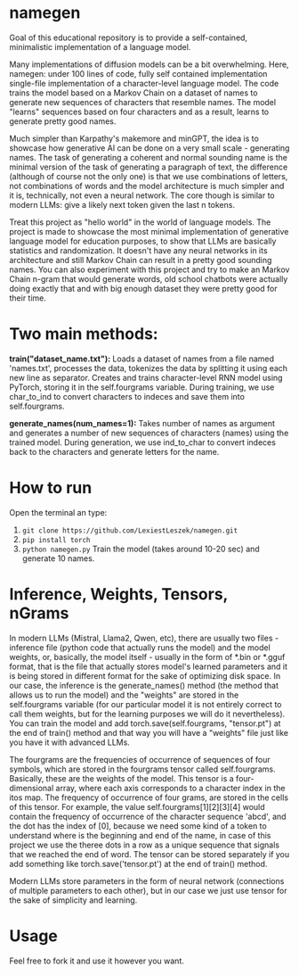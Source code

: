 # namegen

Goal of this educational repository is to provide a self-contained, minimalistic implementation of a language model.

Many implementations of diffusion models can be a bit overwhelming. Here, namegen: under 100 lines of code, fully self contained implementation single-file implementation of a character-level language model. The code trains the model based on a Markov Chain on a dataset of names to generate new sequences of characters that resemble names. The model "learns" sequences based on four characters and as a result, learns to generate pretty good names. 

Much simpler than Karpathy's makemore and minGPT, the idea is to showcase how generative AI can be done on a very small scale - generating names. The task of generating a coherent and normal sounding name is the minimal version of the task of generating a paragraph of text, the difference (although of course not the only one) is that we use combinations of letters, not combinations of words and the model architecture is much simpler and it is, technically, not even a neural network. The core though is similar to modern LLMs: give a likely next token given the last n tokens.

Treat this project as "hello world" in the world of language models. The project is made to showcase the most minimal implementation of generative language model for education purposes, to show that LLMs are basically statistics and randomization. It doesn't have any neural networks in its architecture and still Markov Chain can result in a pretty good sounding names. You can also experiment with this project and try to make an Markov Chain n-gram that would generate words, old school chatbots were actually doing exactly that and with big enough dataset they were pretty good for their time.

# Two main methods:
**train("dataset_name.txt"):**
Loads a dataset of names from a file named 'names.txt', processes the data, tokenizes the data by splitting it using each new line as separator. Creates and trains character-level RNN model using PyTorch, storing it in the self.fourgrams variable. During training, we use char_to_ind to convert characters to indeces and save them into self.fourgrams.

**generate_names(num_names=1):**
Takes number of names as argument and generates a number of new sequences of characters (names) using the trained model. During generation, we use ind_to_char to convert indeces back to the characters and generate letters for the name.

# How to run
Open the terminal an type:
1. `git clone https://github.com/LexiestLeszek/namegen.git`
2. `pip install torch`
3. `python namegen.py`
Train the model (takes around 10-20 sec) and generate 10 names.

# Inference, Weights, Tensors, nGrams
In modern LLMs (Mistral, Llama2, Qwen, etc), there are usually two files - inference file (python code that actually runs the model) and the model weights, or, basically, the model itself - usually in the form of *.bin or *.gguf format, that is the file that actually stores model's learned parameters and it is being stored in different format for the sake of optimizing disk space. In our case, the inference is the generate_names() method (the method that allows us to run the model) and the "weights" are stored in the self.fourgrams variable (for our particular model it is not entirely correct to call them weights, but for the learning purposes we will do it nevertheless). You can train the model and add torch.save(self.fourgrams, "tensor.pt") at the end of train() method and that way you will have a "weights" file just like you have it with advanced LLMs.

The fourgrams are the frequencies of occurrence of sequences of four symbols, which are stored in the fourgrams tensor called self.fourgrams. Basically, these are the weights of the model. This tensor is a four-dimensional array, where each axis corresponds to a character index in the itos map. The frequency of occurrence of four grams, are stored in the cells of this tensor. For example, the value self.fourgrams[1][2][3][4] would contain the frequency of occurrence of the character sequence 'abcd', and the dot has the index of [0], because we need some kind of a token to understand where is the beginning and end of the name, in case of this project we use the theree dots in a row as a unique sequence that signals that we reached the end of word. The tensor can be stored separately if you add something like torch.save('tensor.pt') at the end of train() method.

Modern LLMs store parameters in the form of neural network (connections of multiple parameters to each other), but in our case we just use tensor for the sake of simplicity and learning. 

# Usage
Feel free to fork it and use it however you want.
